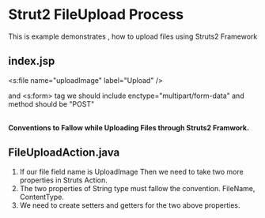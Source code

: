 Strut2 FileUpload Process
=========================

This is example demonstrates , how to upload files using Struts2 Framework <br>

index.jsp
---------

&lt;s:file name="uploadImage" label="Upload" /&gt;

and &lt;s:form&gt; tag we should include enctype="multipart/form-data" and method should be "POST" <br>
<br>

<b>Conventions to Fallow while Uploading Files through Struts2 Framwork.</b><br>

FileUploadAction.java
---------------------

1. If our file field name is UploadImage Then we need to take two more properties in Struts Action.<br>
2. The two properties of String type must fallow the convention. <uploadImage>FileName, <uploadImage>ContentType.<br>
3. We need to create setters and getters for the two above properties.
